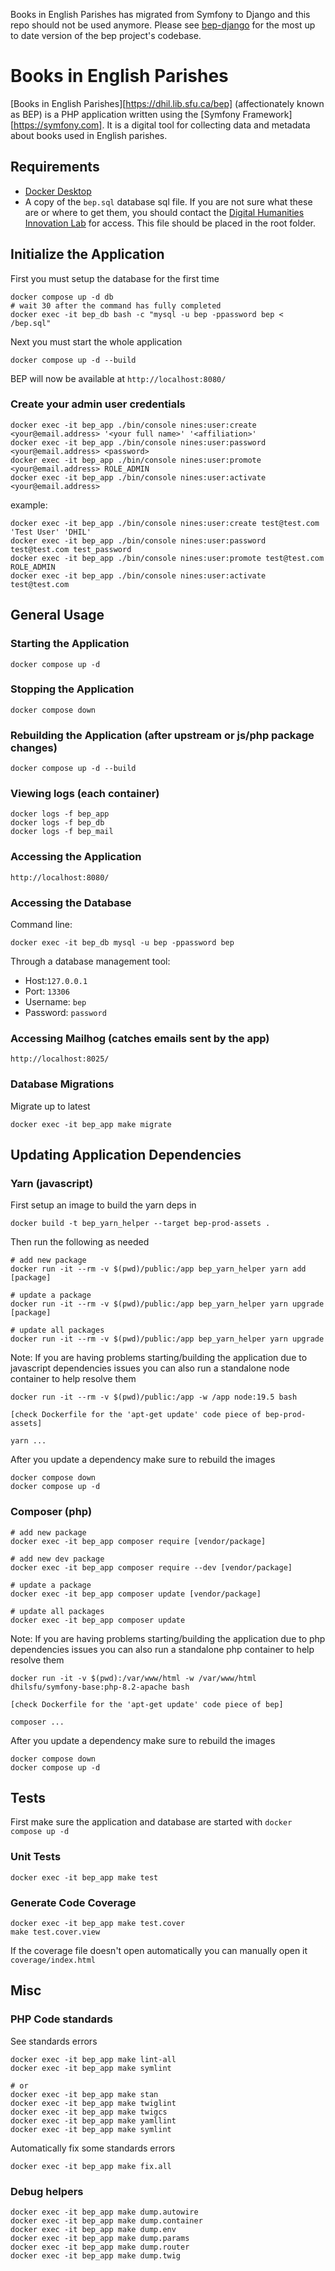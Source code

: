 Books in English Parishes has migrated from Symfony to Django and this repo should not be used anymore. Please see [bep-django](https://github.com/sfu-dhil/bep-django) for the most up to date version of the bep project's codebase.

# Books in English Parishes

[Books in English Parishes][https://dhil.lib.sfu.ca/bep] (affectionately known as BEP) is a PHP application written using the
[Symfony Framework][https://symfony.com]. It is a digital tool for collecting data and metadata
about books used in English parishes.

## Requirements

- [Docker Desktop](https://www.docker.com/products/docker-desktop/)
- A copy of the `bep.sql` database sql file. If you are not sure what these are or where to get them, you should contact the [Digital Humanities Innovation Lab](mailto:dhil@sfu.ca) for access. This file should be placed in the root folder.

## Initialize the Application

First you must setup the database for the first time

    docker compose up -d db
    # wait 30 after the command has fully completed
    docker exec -it bep_db bash -c "mysql -u bep -ppassword bep < /bep.sql"

Next you must start the whole application

    docker compose up -d --build

BEP will now be available at `http://localhost:8080/`

### Create your admin user credentials

    docker exec -it bep_app ./bin/console nines:user:create <your@email.address> '<your full name>' '<affiliation>'
    docker exec -it bep_app ./bin/console nines:user:password <your@email.address> <password>
    docker exec -it bep_app ./bin/console nines:user:promote <your@email.address> ROLE_ADMIN
    docker exec -it bep_app ./bin/console nines:user:activate <your@email.address>

example:

    docker exec -it bep_app ./bin/console nines:user:create test@test.com 'Test User' 'DHIL'
    docker exec -it bep_app ./bin/console nines:user:password test@test.com test_password
    docker exec -it bep_app ./bin/console nines:user:promote test@test.com ROLE_ADMIN
    docker exec -it bep_app ./bin/console nines:user:activate test@test.com

## General Usage

### Starting the Application

    docker compose up -d

### Stopping the Application

    docker compose down

### Rebuilding the Application (after upstream or js/php package changes)

    docker compose up -d --build

### Viewing logs (each container)

    docker logs -f bep_app
    docker logs -f bep_db
    docker logs -f bep_mail

### Accessing the Application

    http://localhost:8080/

### Accessing the Database

Command line:

    docker exec -it bep_db mysql -u bep -ppassword bep

Through a database management tool:
- Host:`127.0.0.1`
- Port: `13306`
- Username: `bep`
- Password: `password`

### Accessing Mailhog (catches emails sent by the app)

    http://localhost:8025/

### Database Migrations

Migrate up to latest

    docker exec -it bep_app make migrate

## Updating Application Dependencies

### Yarn (javascript)

First setup an image to build the yarn deps in

    docker build -t bep_yarn_helper --target bep-prod-assets .

Then run the following as needed

    # add new package
    docker run -it --rm -v $(pwd)/public:/app bep_yarn_helper yarn add [package]

    # update a package
    docker run -it --rm -v $(pwd)/public:/app bep_yarn_helper yarn upgrade [package]

    # update all packages
    docker run -it --rm -v $(pwd)/public:/app bep_yarn_helper yarn upgrade

Note: If you are having problems starting/building the application due to javascript dependencies issues you can also run a standalone node container to help resolve them

    docker run -it --rm -v $(pwd)/public:/app -w /app node:19.5 bash

    [check Dockerfile for the 'apt-get update' code piece of bep-prod-assets]

    yarn ...

After you update a dependency make sure to rebuild the images

    docker compose down
    docker compose up -d

### Composer (php)

    # add new package
    docker exec -it bep_app composer require [vendor/package]

    # add new dev package
    docker exec -it bep_app composer require --dev [vendor/package]

    # update a package
    docker exec -it bep_app composer update [vendor/package]

    # update all packages
    docker exec -it bep_app composer update

Note: If you are having problems starting/building the application due to php dependencies issues you can also run a standalone php container to help resolve them

    docker run -it -v $(pwd):/var/www/html -w /var/www/html dhilsfu/symfony-base:php-8.2-apache bash

    [check Dockerfile for the 'apt-get update' code piece of bep]

    composer ...

After you update a dependency make sure to rebuild the images

    docker compose down
    docker compose up -d

## Tests

First make sure the application and database are started with `docker compose up -d`

### Unit Tests

    docker exec -it bep_app make test

### Generate Code Coverage

    docker exec -it bep_app make test.cover
    make test.cover.view

If the coverage file doesn't open automatically you can manually open it `coverage/index.html`

## Misc

### PHP Code standards

See standards errors

    docker exec -it bep_app make lint-all
    docker exec -it bep_app make symlint

    # or
    docker exec -it bep_app make stan
    docker exec -it bep_app make twiglint
    docker exec -it bep_app make twigcs
    docker exec -it bep_app make yamllint
    docker exec -it bep_app make symlint


Automatically fix some standards errors

    docker exec -it bep_app make fix.all

### Debug helpers

    docker exec -it bep_app make dump.autowire
    docker exec -it bep_app make dump.container
    docker exec -it bep_app make dump.env
    docker exec -it bep_app make dump.params
    docker exec -it bep_app make dump.router
    docker exec -it bep_app make dump.twig
